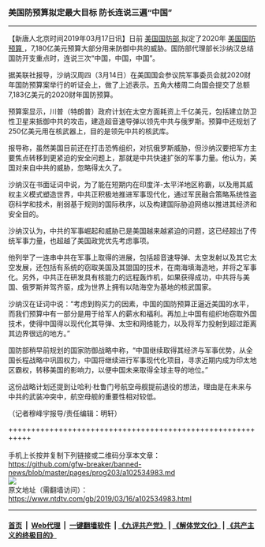 ### 美国防预算拟定最大目标 防长连说三遍“中国”
------------------------

<div class="post_content" itemprop="articleBody">
 <p>
  【新唐人北京时间2019年03月17日讯】日前
  <a href="https://www.ntdtv.com/gb/美国国防部.htm">
   美国国防部
  </a>
  拟定了2020年
  <a href="https://www.ntdtv.com/gb/美国国防预算.htm">
   美国国防预算
  </a>
  ，7,180亿美元预算大部分用来防御中共的威胁。国防部代理部长沙纳汉总结国防开支重点时，连说三次“中国，中国，中国”。
 </p>
 <p>
  据美联社报导，沙纳汉周四（3月14日）在美国国会参议院军事委员会就2020财年国防预算案举行的听证会上，做了上述表示。五角大楼周二向国会提交了总额7,183亿美元的2020财年国防预算。
 </p>
 <p>
  预算案显示，川普（特朗普）政府计划在太空方面耗资上千亿美元，包括建立防卫性卫星来抵御中共的攻击，建造超音速导弹以领先中共与俄罗斯。预算中还规划了250亿美元用在核武器上，目的是领先中共的核武库。
 </p>
 <p>
  报导称，虽然美国目前还在打击恐怖组织，对抗俄罗斯威胁，但沙纳汉要把军方主要焦点转移到更紧迫的安全问题上，那就是中共快速扩张的军事力量。他认为，美国对来自中共的威胁，忽略得太久了。
 </p>
 <p>
  沙纳汉在书面证词中说，为了能在短期内在印度洋-太平洋地区称霸，以及用其威权主义模式塑造世界，中共正积极地推进军事现代化，通过军民融合策略系统性盗窃科学和技术，削弱基于规则的国际秩序，以及构建国际胁迫网络以推进其经济和安全目的。
 </p>
 <p>
  沙纳汉认为，中共的军事崛起和威胁已是美国越来越紧迫的问题，这已经超出了传统军事力量，也超越了美国政党优先考虑事项。
 </p>
 <p>
  他列举了一连串中共在军事上取得的进展，包括超音速导弹、太空发射以及其它太空发展，还包括有系统的窃取美国及其盟国的技术，在南海填海造地，并将之军事化。另外，中共正在研发具有核能力的远程轰炸机，如果获得成功，中共将与美国、俄罗斯并驾齐驱，成为世界上拥有以陆海空为基地的核武国家。
 </p>
 <p>
  沙纳汉在证词中说：“考虑到购买力的因素，中国的国防预算正逼近美国的水平，而我们预算中有一部分是用于给军人的薪水和福利。再加上中国有组织地窃取外国技术，使得中国得以现代化其导弹、太空和网络能力，以及将军力投射到超过距离其边界很远的地方。”
 </p>
 <p>
  国防部稍早前规划的国家防御战略中称，“中国继续取得其经济与军事优势，从全国长程战略中巩固权力，中国将继续进行军事现代化项目，寻求近期内成为印太地区霸权，转移美国的影响力，以便中国未来取得全球主导的地位。”
 </p>
 <p>
  这份战略计划还提到让哈利·杜鲁门号航空母舰提前退役的想法，理由是在未来与中共的武装冲突中，航空母舰的重要性相对较低。
 </p>
 <p>
  （记者穆峰宇报导/责任编辑：明轩）
 </p>
 <div class="single_ad">
 </div>
</div>

+++++++++++++++++++++++++++++++++++++++++++++++++++++++++++<br/><br/>
手机上长按并复制下列链接或二维码分享本文章：<br/>
https://github.com/gfw-breaker/banned-news/blob/master/pages/prog203/a102534983.md <br/>
<a href='https://github.com/gfw-breaker/banned-news/blob/master/pages/prog203/a102534983.md'><img src='https://github.com/gfw-breaker/banned-news/blob/master/pages/prog203/a102534983.md.png'/></a> <br/>
原文地址（需翻墙访问）：https://www.ntdtv.com/gb/2019/03/16/a102534983.html


------------------------
#### [首页](https://github.com/gfw-breaker/banned-news/blob/master/README.md) &nbsp;|&nbsp; [Web代理](https://github.com/labour-camp/helloworld) &nbsp;|&nbsp; [一键翻墙软件](https://github.com/gfw-breaker/nogfw/blob/master/README.md) &nbsp;| [《九评共产党》](https://github.com/gfw-breaker/9ping.md/blob/master/README.md#九评之一评共产党是什么) | [《解体党文化》](https://github.com/gfw-breaker/jtdwh.md/blob/master/README.md) | [《共产主义的终极目的》](https://github.com/gfw-breaker/gczydzjmd.md/blob/master/README.md)


